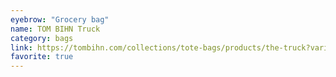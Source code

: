 ```yaml
---
eyebrow: "Grocery bag"
name: TOM BIHN Truck
category: bags
link: https://tombihn.com/collections/tote-bags/products/the-truck?variant=42944967246013
favorite: true
---
```

